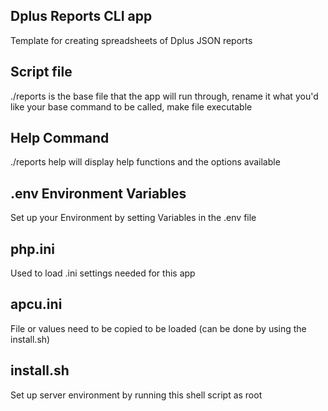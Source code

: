 ## Dplus Reports CLI app
Template for creating spreadsheets of Dplus JSON reports

## Script file
./reports is the base file that the app will run through, rename it what you'd
like your base command to be called, make file executable

## Help Command
./reports help will display help functions and the options available

## .env Environment Variables
Set up your Environment by setting Variables in the .env file

## php.ini
Used to load .ini settings needed for this app

## apcu.ini
File or values need to be copied to be loaded (can be done by using the install.sh)

## install.sh
Set up server environment by running this shell script as root
